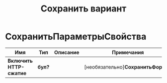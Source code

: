 ﻿---
title: Сохранить вариант
second_title: Aspose.Cells Cloud Documen
linktitle: Сохранить вариант
type: docs
url: /ru/save-options/
keywords: Workbook save options
description: Aspose.Cells Cloud REST API поддерживает получение файлов Excel в различных форматах файлов. SDK поддерживает различные языки разработки. Они включают Android, C#, Go, Java, NodeJS, Perl, PHP, Python, Ruby и Swift
weight: 79
kwords: Excel, Office Облако, REST API, Электронная таблица, PDF, CSV, Json, Markdown, Параметры сохранения
---
# СохранитьПараметрыСвойства

Имя | Тип | Описание | Примечания
------------ | ------------- | ------------- | -------------
**Включить HTTP-сжатие** | **бул?** | | [необязательно]**СохранитьФормат** | **нить** | | [необязательно]**ОчиститьДанные** | **бул?** | Сделайте книгу пустой после сохранения файла. | [необязательно]**КэшированнаяПапкаФайлов** | **нить** | Папка кэшированных файлов используется для хранения некоторых больших данных. | [необязательно]**ПроверитьОбъединенныеОбласти** | **бул?** | Указывает, следует ли проверять объединенные области перед сохранением файла. Значение по умолчанию — false. | [необязательно]**RefreshChartCache** | **бул?** | | [необязательно]**СоздатьКаталог** | **бул?** | Если true и каталог не существует, каталог будет автоматически создан перед сохранением файла. | [необязательно]**SortNames** | **бул?** | | [необязательно]